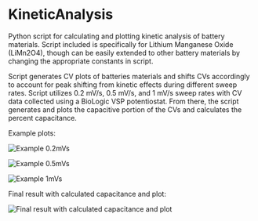 # KineticAnalysis
Python script for calculating and plotting kinetic analysis of battery materials. Script included is specifically for Lithium Manganese Oxide (LiMn2O4), though can be easily extended to other battery materials by changing the appropriate constants in script.

Script generates CV plots of batteries materials and shifts CVs accordingly to account for peak shifting from kinetic effects during different sweep rates. Script utilizes 0.2 mV/s, 0.5 mV/s, and 1 mV/s sweep rates with CV data collected using a BioLogic VSP potentiostat. From there, the script generates and plots the capacitive portion of the CVs and calculates the percent capacitance.

Example plots:

![Example 0.2mVs](https://user-images.githubusercontent.com/17757035/29955644-ef518d1a-8e95-11e7-93d0-3f98f26978d3.PNG=250x250)

![Example 0.5mVs](https://user-images.githubusercontent.com/17757035/29955643-ef4ea974-8e95-11e7-905c-9315b90bd436.PNG=250x250)

![Example 1mVs](https://user-images.githubusercontent.com/17757035/29955642-ef4cbce0-8e95-11e7-9016-22a4f4f16be1.PNG=250x250)

Final result with calculated capacitance and plot:

![Final result with calculated capacitance and plot](https://user-images.githubusercontent.com/17757035/29955645-ef54c5fc-8e95-11e7-8d5f-c1714f4d59ae.PNG=250x250)
